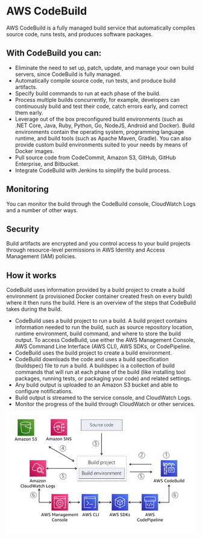# AWS CodeBuild
AWS CodeBuild is a fully managed build service that automatically compiles source code, runs tests, and produces software packages. 

## With CodeBuild you can:
- Eliminate the need to set up, patch, update, and manage your own build servers, since CodeBuild is fully managed.
- Automatically compile source code, run tests, and produce build artifacts.
- Specify build commands to run at each phase of the build.
- Process multiple builds concurrently, for example, developers can continuously build and test their code, catch errors early, and correct them early.
- Leverage out of the box preconfigured build environments (such as .NET Core, Java, Ruby, Python, Go, NodeJS, Android and Docker). Build environments contain the operating system, programming language runtime, and build tools (such as Apache Maven, Gradle). You can also provide custom build environments suited to your needs by means of Docker images.
- Pull source code from CodeCommit, Amazon S3, GitHub, GitHub Enterprise, and Bitbucket.
- Integrate CodeBuild with Jenkins to simplify the build process.

## Monitoring
You can monitor the build through the CodeBuild console, CloudWatch Logs and a number of other ways.

## Security
Build artifacts are encrypted and you control access to your build projects through resource-level permissions in AWS Identity and Access Management (IAM) policies.

## How it works
CodeBuild uses information provided by a build project to create a build environment (a provisioned Docker container created fresh on every build) where it then runs the build. Here is an overview of the steps that CodeBuild takes during the build.
- CodeBuild uses a build project to run a build. A build project contains information needed to run the build, such as source repository location, runtime environment, build command, and where to store the build output. To access CodeBuild, use either the AWS Management Console, AWS Command Line Interface (AWS CLI), AWS SDKs, or CodePipeline.
- CodeBuild uses the build project to create a build environment.
- CodeBuild downloads the code and uses a build specification (buildspec) file to run a build. A buildspec is a collection of build commands that will run at each phase of the build (like installing tool packages, running tests, or packaging your code) and related settings. 
- Any build output is uploaded to an Amazon S3 bucket and able to configure notifications.
- Build output is streamed to the service console, and CloudWatch Logs.
- Monitor the progress of the build through CloudWatch or other services.

![alt text](../../images/codebuild.png)